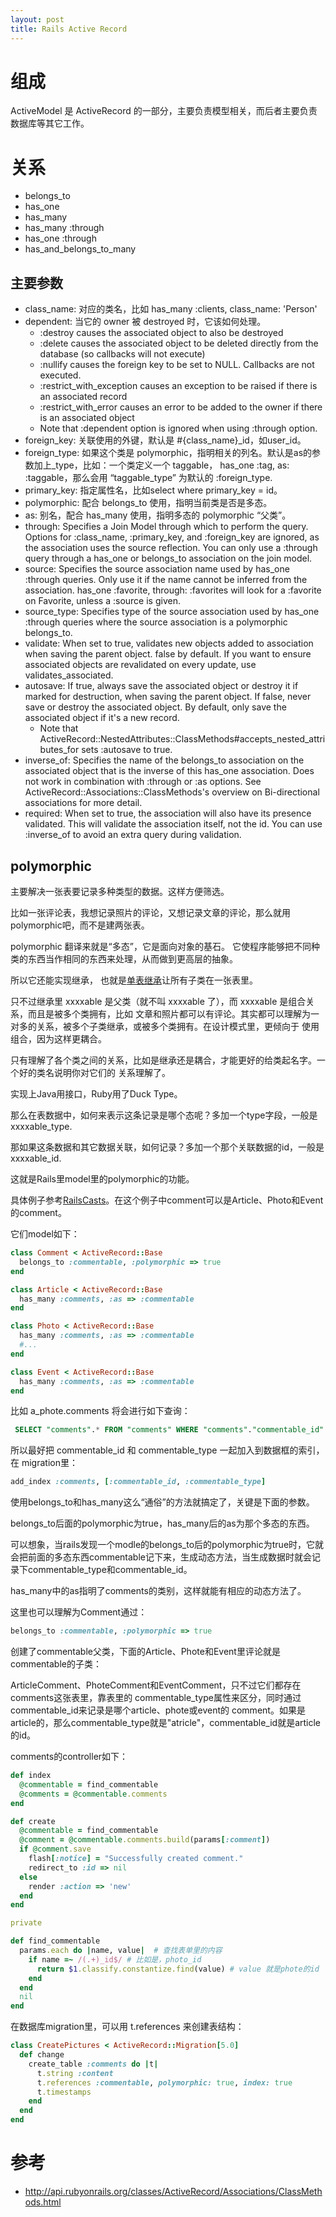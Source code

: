 ```yaml
---
layout: post
title: Rails Active Record
---
```


# 组成
ActiveModel 是 ActiveRecord 的一部分，主要负责模型相关，而后者主要负责数据库等其它工作。


# 关系

- belongs_to
- has_one
- has_many
- has_many :through
- has_one :through
- has_and_belongs_to_many

## 主要参数

- class_name: 对应的类名，比如 has_many :clients, class_name: 'Person'
- dependent: 当它的 owner 被 destroyed 时，它该如何处理。
  - :destroy causes the associated object to also be destroyed
  - :delete causes the associated object to be deleted directly from the database (so callbacks will not execute)
  - :nullify causes the foreign key to be set to NULL. Callbacks are not executed.
  - :restrict_with_exception causes an exception to be raised if there is an associated record
  - :restrict_with_error causes an error to be added to the owner if there is an associated object
  - Note that :dependent option is ignored when using :through option.
- foreign_key: 关联使用的外键，默认是 #{class_name}_id，如user_id。
- foreign_type: 如果这个类是 polymorphic，指明相关的列名。默认是as的参数加上_type，比如：一个类定义一个 taggable， has_one :tag, as: :taggable，那么会用 “taggable_type” 为默认的 :foreign_type.
- primary_key: 指定属性名，比如select where primary_key = id。
- polymorphic: 配合 belongs_to 使用，指明当前类是否是多态。
- as: 别名，配合 has_many 使用，指明多态的 polymorphic “父类”。
- through: Specifies a Join Model through which to perform the query. Options for :class_name, :primary_key, and :foreign_key are ignored, as the association uses the source reflection. You can only use a :through query through a has_one or belongs_to association on the join model.
- source: Specifies the source association name used by has_one :through queries. Only use it if the name cannot be inferred from the association. has_one :favorite, through: :favorites will look for a :favorite on Favorite, unless a :source is given.
- source_type: Specifies type of the source association used by has_one :through queries where the source association is a polymorphic belongs_to.
- validate: When set to true, validates new objects added to association when saving the parent object. false by default. If you want to ensure associated objects are revalidated on every update, use validates_associated.
- autosave: If true, always save the associated object or destroy it if marked for destruction, when saving the parent object. If false, never save or destroy the associated object. By default, only save the associated object if it's a new record.
  - Note that ActiveRecord::NestedAttributes::ClassMethods#accepts_nested_attributes_for sets :autosave to true.
- inverse_of: Specifies the name of the belongs_to association on the associated object that is the inverse of this has_one association. Does not work in combination with :through or :as options. See ActiveRecord::Associations::ClassMethods's overview on Bi-directional associations for more detail.
- required: When set to true, the association will also have its presence validated. This will validate the association itself, not the id. You can use :inverse_of to avoid an extra query during validation.


## polymorphic
主要解决一张表要记录多种类型的数据。这样方便筛选。

比如一张评论表，我想记录照片的评论，又想记录文章的评论，那么就用polymorphic吧，而不是建两张表。

polymorphic 翻译来就是“多态”，它是面向对象的基石。
它使程序能够把不同种类的东西当作相同的东西来处理，从而做到更高层的抽象。

所以它还能实现继承，
也就是[单表继承](http://api.rubyonrails.org/classes/ActiveRecord/Inheritance.html)让所有子类在一张表里。

只不过继承里 xxxxable 是父类（就不叫 xxxxable 了），而 xxxxable 是组合关系，而且是被多个类拥有，比如
文章和照片都可以有评论。其实都可以理解为一对多的关系，被多个子类继承，或被多个类拥有。在设计模式里，更倾向于
使用组合，因为这样更耦合。

只有理解了各个类之间的关系，比如是继承还是耦合，才能更好的给类起名字。一个好的类名说明你对它们的
关系理解了。

实现上Java用接口，Ruby用了Duck Type。

那么在表数据中，如何来表示这条记录是哪个态呢？多加一个type字段，一般是xxxxable_type.

那如果这条数据和其它数据关联，如何记录？多加一个那个关联数据的id，一般是xxxxable_id.

这就是Rails里model里的polymorphic的功能。

具体例子参考[RailsCasts](1)。在这个例子中comment可以是Article、Photo和Event的comment。

它们model如下：

```ruby
class Comment < ActiveRecord::Base
  belongs_to :commentable, :polymorphic => true
end

class Article < ActiveRecord::Base
  has_many :comments, :as => :commentable
end

class Photo < ActiveRecord::Base
  has_many :comments, :as => :commentable
  #...
end

class Event < ActiveRecord::Base
  has_many :comments, :as => :commentable
end
```

比如 a_phote.comments 将会进行如下查询：

```sql
 SELECT "comments".* FROM "comments" WHERE "comments"."commentable_id" = $1 AND "comments"."commentable_type" = $2  [["commentable_id", 1], ["commentable_type", "Phote"]]
```

所以最好把 commentable_id 和 commentable_type 一起加入到数据框的索引，在 migration里：

```rb
add_index :comments, [:commentable_id, :commentable_type]
```

使用belongs_to和has_many这么“通俗”的方法就搞定了，关键是下面的参数。

belongs_to后面的polymorphic为true，has_many后的as为那个多态的东西。

可以想象，当rails发现一个modle的belongs_to后的polymorphic为true时，它就会把前面的多态东西commentable记下来，生成动态方法，当生成数据时就会记录下commentable_type和commentable_id。

has_many中的as指明了comments的类别，这样就能有相应的动态方法了。

这里也可以理解为Comment通过：

```rb
belongs_to :commentable, :polymorphic => true
```

创建了commentable父类，下面的Article、Phote和Event里评论就是commentable的子类：

ArticleComment、PhoteComment和EventComment，只不过它们都存在comments这张表里，靠表里的
commentable_type属性来区分，同时通过commentable_id来记录是哪个article、phote或event的
comment。如果是article的，那么commentable_type就是"atricle"，commentable_id就是article
的id。

comments的controller如下：

```ruby
def index
  @commentable = find_commentable
  @comments = @commentable.comments
end

def create
  @commentable = find_commentable
  @comment = @commentable.comments.build(params[:comment])
  if @comment.save
    flash[:notice] = "Successfully created comment."
    redirect_to :id => nil
  else
    render :action => 'new'
  end
end

private

def find_commentable
  params.each do |name, value|  # 查找表单里的内容
    if name =~ /(.+)_id$/ # 比如是，photo_id
      return $1.classify.constantize.find(value) # value 就是phote的id
    end
  end
  nil
end
```


在数据库migration里，可以用 t.references 来创建表结构：

```rb
class CreatePictures < ActiveRecord::Migration[5.0]
  def change
    create_table :comments do |t|
      t.string :content
      t.references :commentable, polymorphic: true, index: true
      t.timestamps
    end
  end
end
```

# 参考

[1]: http://railscasts.com/episodes/154-polymorphic-association
[2]: http://guides.rubyonrails.org/association_basics.html#polymorphic-associations

- http://api.rubyonrails.org/classes/ActiveRecord/Associations/ClassMethods.html

